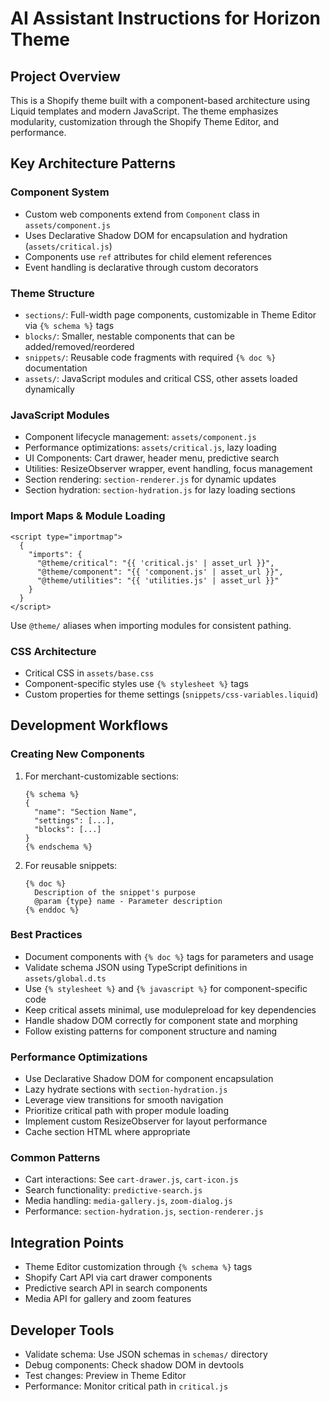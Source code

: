 # AI Assistant Instructions for Horizon Theme

## Project Overview
This is a Shopify theme built with a component-based architecture using Liquid templates and modern JavaScript. The theme emphasizes modularity, customization through the Shopify Theme Editor, and performance.

## Key Architecture Patterns

### Component System
- Custom web components extend from `Component` class in `assets/component.js`
- Uses Declarative Shadow DOM for encapsulation and hydration (`assets/critical.js`)
- Components use `ref` attributes for child element references
- Event handling is declarative through custom decorators

### Theme Structure
- `sections/`: Full-width page components, customizable in Theme Editor via `{% schema %}` tags
- `blocks/`: Smaller, nestable components that can be added/removed/reordered
- `snippets/`: Reusable code fragments with required `{% doc %}` documentation
- `assets/`: JavaScript modules and critical CSS, other assets loaded dynamically

### JavaScript Modules
- Component lifecycle management: `assets/component.js`
- Performance optimizations: `assets/critical.js`, lazy loading
- UI Components: Cart drawer, header menu, predictive search
- Utilities: ResizeObserver wrapper, event handling, focus management
- Section rendering: `section-renderer.js` for dynamic updates
- Section hydration: `section-hydration.js` for lazy loading sections

### Import Maps & Module Loading
```liquid
<script type="importmap">
  {
    "imports": {
      "@theme/critical": "{{ 'critical.js' | asset_url }}",
      "@theme/component": "{{ 'component.js' | asset_url }}",
      "@theme/utilities": "{{ 'utilities.js' | asset_url }}"
    }
  }
</script>
```
Use `@theme/` aliases when importing modules for consistent pathing.

### CSS Architecture
- Critical CSS in `assets/base.css`
- Component-specific styles use `{% stylesheet %}` tags
- Custom properties for theme settings (`snippets/css-variables.liquid`)

## Development Workflows

### Creating New Components
1. For merchant-customizable sections:
   ```liquid
   {% schema %}
   {
     "name": "Section Name",
     "settings": [...],
     "blocks": [...]
   }
   {% endschema %}
   ```

2. For reusable snippets:
   ```liquid
   {% doc %}
     Description of the snippet's purpose
     @param {type} name - Parameter description
   {% enddoc %}
   ```

### Best Practices
- Document components with `{% doc %}` tags for parameters and usage
- Validate schema JSON using TypeScript definitions in `assets/global.d.ts`
- Use `{% stylesheet %}` and `{% javascript %}` for component-specific code
- Keep critical assets minimal, use modulepreload for key dependencies
- Handle shadow DOM correctly for component state and morphing
- Follow existing patterns for component structure and naming

### Performance Optimizations
- Use Declarative Shadow DOM for component encapsulation
- Lazy hydrate sections with `section-hydration.js`
- Leverage view transitions for smooth navigation
- Prioritize critical path with proper module loading
- Implement custom ResizeObserver for layout performance
- Cache section HTML where appropriate

### Common Patterns
- Cart interactions: See `cart-drawer.js`, `cart-icon.js`
- Search functionality: `predictive-search.js`
- Media handling: `media-gallery.js`, `zoom-dialog.js`
- Performance: `section-hydration.js`, `section-renderer.js`

## Integration Points
- Theme Editor customization through `{% schema %}` tags
- Shopify Cart API via cart drawer components
- Predictive search API in search components
- Media API for gallery and zoom features

## Developer Tools
- Validate schema: Use JSON schemas in `schemas/` directory
- Debug components: Check shadow DOM in devtools
- Test changes: Preview in Theme Editor
- Performance: Monitor critical path in `critical.js`